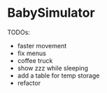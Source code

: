 # BabySimulator
TODOs:
- faster movement
- fix menus
- coffee truck
- show zzz while sleeping
- add a table for temp storage
- refactor

